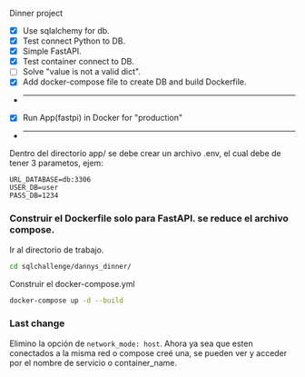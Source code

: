 Dinner project
- [x] Use sqlalchemy for db.
- [x] Test connect Python to DB.
- [x] Simple FastAPI.
- [x] Test container connect to DB.
- [ ] Solve "value is not a valid dict".
- [x] Add docker-compose file to create DB and build Dockerfile.
- ***
- [x] Run App(fastpi) in Docker for "production"
- ***
Dentro del directorio app/ se debe crear un archivo .env, el cual debe de tener 3 parametos, ejem:
```.env
URL_DATABASE=db:3306
USER_DB=user
PASS_DB=1234
```
### Construir el Dockerfile solo para FastAPI. se reduce el archivo compose.
Ir al directorio de trabajo.
```bash
cd sqlchallenge/dannys_dinner/
```
Construir el docker-compose.yml
```bash
docker-compose up -d --build
```
### Last change
Elimino la opción de `network_mode: host`. Ahora ya sea que esten conectados a la misma red o compose creé una, se pueden ver y acceder por el nombre de servicio o container_name.  
